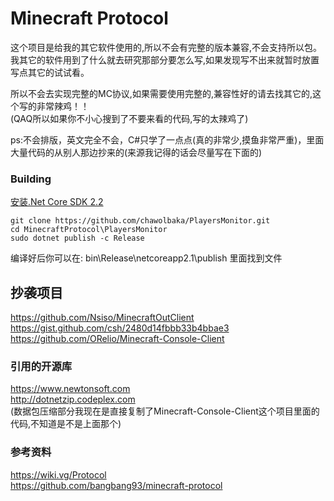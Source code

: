 # Minecraft Protocol
这个项目是给我的其它软件使用的,所以不会有完整的版本兼容,不会支持所以包。
我其它的软件用到了什么就去研究那部分要怎么写,如果发现写不出来就暂时放置写点其它的试试看。  
  
所以不会去实现完整的MC协议,如果需要使用完整的,兼容性好的请去找其它的,这个写的非常辣鸡！！  
(QAQ所以如果你不小心搜到了不要来看的代码,写的太辣鸡了)  
  
ps:不会排版，英文完全不会，C#只学了一点点(真的非常少,摸鱼非常严重)，里面大量代码的从别人那边抄来的(来源我记得的话会尽量写在下面的)

### Building
[安装.Net Core SDK 2.2](https://www.microsoft.com/net/download/dotnet-core/2.2 "安装.Net Core SDK 2.2")

    git clone https://github.com/chawolbaka/PlayersMonitor.git
    cd MinecraftProtocol\PlayersMonitor
    sudo dotnet publish -c Release
编译好后你可以在: bin\Release\netcoreapp2.1\publish 里面找到文件

## 抄袭项目
https://github.com/Nsiso/MinecraftOutClient  
https://gist.github.com/csh/2480d14fbbb33b4bbae3  
https://github.com/ORelio/Minecraft-Console-Client  
### 引用的开源库
https://www.newtonsoft.com  
http://dotnetzip.codeplex.com  
(数据包压缩部分我现在是直接复制了Minecraft-Console-Client这个项目里面的代码,不知道是不是上面那个)
### 参考资料
https://wiki.vg/Protocol  
https://github.com/bangbang93/minecraft-protocol   